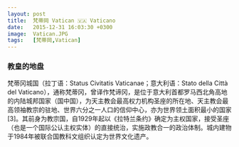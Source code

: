 ```yaml
---
layout: post
title:  梵蒂岡 Vatican 🇻🇦 Vaticano
date:   2015-12-31 16:03:30 +0300
image:  Vatican.JPG
tags:   [梵蒂岡,Vatican]
---
```

### 教皇的地盘
梵蒂冈城国（拉丁语：Status Civitatis Vaticanae；意大利语：Stato della Città del Vaticano），通称梵蒂冈，曾译作梵谛冈，是位于意大利首都罗马西北角高地的内陆城邦国家（国中国），为天主教会最高权力机构圣座的所在地、天主教会最高领袖教宗的驻地、世界六分之一人口的信仰中心，亦为世界领土面积最小的国家[3]。其前身为教宗国，自1929年起以《拉特兰条约》确定为主权国家，接受圣座（也是一个国际公认主权实体）的直接统治，实施政教合一的政治体制。城内建物于1984年被联合国教科文组织认定为世界文化遗产。
